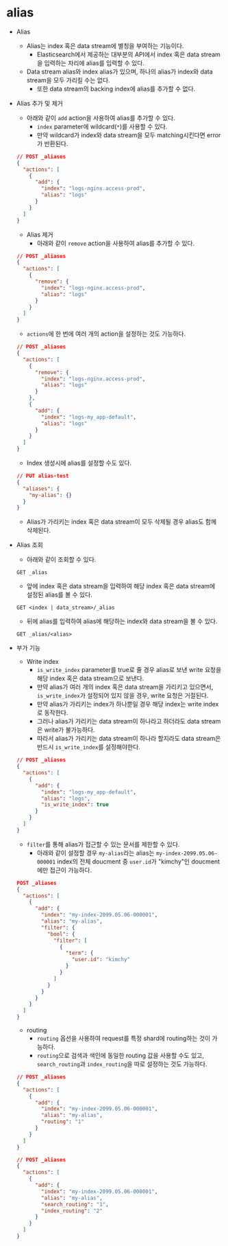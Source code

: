 # alias

- Alias
  - Alias는 index 혹은 data stream에 별칭을 부여하는 기능이다.
    - Elasticsearch에서 제공하는 대부분의 API에서 index 혹은 data stream을 입력하는 자리에 alias를 입력할 수 있다.
  - Data stream alias와 index alias가 있으며, 하나의 alias가 index와 data stream을 모두 가리킬 수는 없다.
    - 또한 data stream의 backing index에 alias를 추가할 수 없다.



- Alias 추가 및 제거

  - 아래와 같이 `add` action을 사용하여 alias를 추가할 수 있다.
    - `index` parameter에 wildcard(`*`)를 사용할 수 있다.
    - 만약 wildcard가 index와 data stream을 모두 matching시킨다면 error가 반환된다.

  ```json
  // POST _aliases
  {
    "actions": [
      {
        "add": {
          "index": "logs-nginx.access-prod",
          "alias": "logs"
        }
      }
    ]
  }
  ```

  - Alias 제거
    - 아래와 같이 `remove` action을 사용하여 alias를 추가할 수 있다.

  ```json
  // POST _aliases
  {
    "actions": [
      {
        "remove": {
          "index": "logs-nginx.access-prod",
          "alias": "logs"
        }
      }
    ]
  }
  ```

  - `actions`에 한 번에 여러 개의 action을 설정하는 것도 가능하다.

  ```json
  // POST _aliases
  {
    "actions": [
      {
        "remove": {
          "index": "logs-nginx.access-prod",
          "alias": "logs"
        }
      },
      {
        "add": {
          "index": "logs-my_app-default",
          "alias": "logs"
        }
      }
    ]
  }
  ```

  - Index 생성시에 alias를 설정할 수도 있다.

  ```json
  // PUT alias-test
  {
    "aliases": {
      "my-alias": {}
    }
  }
  ```

  - Alias가 가리키는 index 혹은 data stream이 모두 삭제될 경우 alias도 함께 삭제된다.



- Alias 조회

  - 아래와 같이 조회할 수 있다.

  ```http
  GET _alias
  ```

  - 앞에 index 혹은 data stream을 입력하여 해당 index 혹은 data stream에 설정된 alias를 볼 수 있다.

  ```http
  GET <index | data_stream>/_alias
  ```

  - 뒤에 alias를 입력하여 alias에 해당하는 index와 data stream을 볼 수 있다.

  ```http
  GET _alias/<alias>
  ```



- 부가 기능

  - Write index
    - `is_write_index` parameter를 true로 줄 경우 alias로 보낸 write 요청을 해당 index 혹은 data stream으로 보낸다.
    - 만약 alias가 여러 개의 index 혹은 data stream을 가리키고 있으면서, `is_write_index`가 설정되어 있지 않을 경우, write 요청은 거절된다.
    - 만약 alias가 가리키는 index가 하나뿐일 경우 해당 index는 write index로 동작한다. 
    - 그러나 alias가 가리키는 data stream이 하나라고 하더라도 data stream은 write가 불가능하다. 
    - 따라서 alias가 가리키는 data stream이 하나라 할지라도 data stream은 반드시 `is_write_index`를 설정해야한다.

  ```json
  // POST _aliases
  {
    "actions": [
      {
        "add": {
          "index": "logs-my_app-default",
          "alias": "logs",
          "is_write_index": true
        }
      }
    ]
  }
  ```

  - `filter`를 통해 alias가 접근할 수 있는 문서를 제한할 수 있다.
    - 아래와 같이 설정할 경우 `my-alias`라는 alias는 `my-index-2099.05.06-000001` index의 전체 doucment 중 `user.id`가 "kimchy"인 doucment에만 접근이 가능하다.

  ```json
  POST _aliases
  {
    "actions": [
      {
        "add": {
          "index": "my-index-2099.05.06-000001",
          "alias": "my-alias",
          "filter": {
            "bool": {
              "filter": [
                {
                  "term": {
                    "user.id": "kimchy"
                  }
                }
              ]
            }
          }
        }
      }
    ]
  }
  ```

  - routing
    - `routing` 옵션을 사용하여 request를 특정 shard에 routing하는 것이 가능하다.
    - `routing`으로 검색과 색인에 동일한 routing 값을 사용할 수도 있고, `search_routing`과 `index_routing`을 따로 설정하는 것도 가능하다.

  ```json
  // POST _aliases
  {
    "actions": [
      {
        "add": {
          "index": "my-index-2099.05.06-000001",
          "alias": "my-alias",
          "routing": "1"
        }
      }
    ]
  }
  
  // POST _aliases
  {
    "actions": [
      {
        "add": {
          "index": "my-index-2099.05.06-000001",
          "alias": "my-alias",
          "search_routing": "1",
          "index_routing": "2"
        }
      }
    ]
  }
  ```

  



